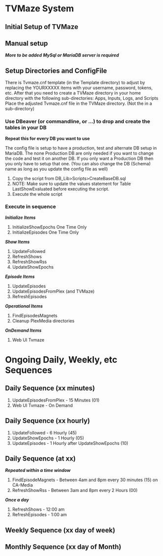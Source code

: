 ﻿# TVMaze System

## Initial Setup of TVMaze
## Manual setup

***More to be added***
***MySql or MariaDB server is required***

## Setup Directories and ConfigFile

There is Tvmaze.cnf template (in the Template directory) to adjust by replacing the YOURXXXXX items with your username, password, tokens, etc.
After that you need to create a TVMaze directory in your home directory with the following sub-directories:  Apps, Inputs, Logs, and Scripts
Place the adjusted Tvmaze.cnf file in the TVMaze directory. (Not the in a sub-directory)

### Use DBeaver (or commandline, or ...) to drop and create the tables in your DB

**Repeat this for every DB you want to use**

The config file is setup to have a production, test and alternate DB setup in MariaDB.
The none Production DB are only needed if you want to change the code and test it on another DB.
If you only want a Production DB then you only have to setup that one.  (You can also change the DB (Schema) name as long as you update the config file as well)

1. Copy the script from DB_Lib>Scripts>CreateBaseDB.sql
1. NOTE:  Make sure to update the values statement for Table LastShowEvaluated before executing the script.
1. Execute the whole script


### Execute in sequence

***Initialize Items***
1.  InitializeShowEpochs        One Time Only
1.  InitializeEpisodes          One Time Only

***Show Items***
1.  UpdateFollowed                                
1.  RefreshShows                              
1.  RefreshShowRss          
1.  UpdateShowEpochs
                            
***Episode Items***
1.  UpdateEpisodes
1.  UpdateEpisodesFromPlex (and TVMaze)
1.  RefreshEpisodes


***Operational Items***
1.  FindEpisodesMagnets
1.  Cleanup PlexMedia directories

***OnDemand Items***
1. Web UI Tvmaze

# Ongoing Daily, Weekly, etc Sequences
## Daily Sequence (xx minutes)

1. UpdateEpisodesFromPlex   - 15 Minutes (01)
1. Web UI Tvmaze            - On Demand

## Daily Sequence (xx hourly)

1. UpdateFollowed           - 6 Hourly  (45)
1. UpdateShowEpochs         - 1 Hourly  (05)
1. UpdateEpisodes           - 1 Hourly after UpdateShowEpochs (10)

## Daily Sequence (at xx)

***Repeated within a time window***
1. FindEpisodeMagnets       - Between 4am and 8pm every 30 minutes (15) on CA-Media
1. RefreshShowRss           - Between 3am and 8pm every 2 Hours (00)

***Once a day***
1. RefreshShows             - 12:00 am
1. RefreshEpisodes          -  1:00 am

## Weekly Sequence (xx day of week)

## Monthly Sequence (xx day of Month)


